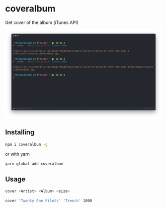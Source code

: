 # coveralbum
Get cover of the album (iTunes API)

![usage](./usage.png)

## Installing

```bash
npm i coveralbum -g
```

or with yarn

```bash
yarn global add coveralbum
```


## Usage

```bash
cover <Artist> <Album> <size>
```

```bash
cover 'Twenty One Pilots' 'Trench' 1000
```
